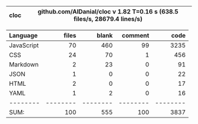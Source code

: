 
cloc|github.com/AlDanial/cloc v 1.82  T=0.16 s (638.5 files/s, 28679.4 lines/s)
--- | ---

Language|files|blank|comment|code
:-------|-------:|-------:|-------:|-------:
JavaScript|70|460|99|3235
CSS|24|70|1|456
Markdown|2|23|0|91
JSON|1|0|0|22
HTML|2|0|0|17
YAML|1|2|0|16
--------|--------|--------|--------|--------
SUM:|100|555|100|3837
